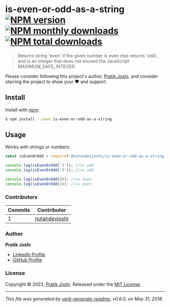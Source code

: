 # is-even-or-odd-as-a-string [![NPM version](https://img.shields.io/npm/v/@nutandevjoshi/is-even-or-odd-as-a-string.svg?style=flat)](https://www.npmjs.com/package/@nutandevjoshi/is-even-or-odd-as-a-string) [![NPM monthly downloads](https://img.shields.io/npm/dm/@nutandevjoshi/is-even-or-odd-as-a-string.svg?style=flat)](https://npmjs.org/package/@nutandevjoshi/is-even-or-odd-as-a-string) [![NPM total downloads](https://img.shields.io/npm/dt/@nutandevjoshi/is-even-or-odd-as-a-string.svg?style=flat)](https://npmjs.org/package/@nutandevjoshi/is-even-or-odd-as-a-string)

> Returns string 'even' if the given number is even else returns 'odd', and is an integer that does not exceed the JavaScript MAXIMUM_SAFE_INTEGER.

Please consider following this project's author, [Pratik Joshi](https://github.com/nutandevjoshi), and consider starring the project to show your :heart: and support.

## Install

Install with [npm](https://www.npmjs.com/):

```sh
$ npm install --save is-even-or-odd-as-a-string
```

## Usage

Works with strings or numbers.

```js
const isEvenOrOdd = require('@nutandevjoshi/is-even-or-odd-as-a-string');

console.log(isEvenOrOdd('1')); //=> odd
console.log(isEvenOrOdd('3')); //=> odd

console.log(isEvenOrOdd(0)); //=> even
console.log(isEvenOrOdd(2)); //=> even
```
### Contributors

| **Commits** | **Contributor** | 
| --- | --- |
| 1 | [nutandevjoshi](https://github.com/nutandevjoshi) |

### Author

**Pratik Joshi**

* [LinkedIn Profile](https://www.linkedin.com/in/pratik-joshi-a1328130/)
* [GitHub Profile](https://github.com/nutandevjoshi)

### License

Copyright © 2023, [Pratik Joshi](https://github.com/nutandevjoshi).
Released under the [MIT License](LICENSE).

***

_This file was generated by [verb-generate-readme](https://github.com/verbose/verb-generate-readme), v0.6.0, on May 31, 2018._